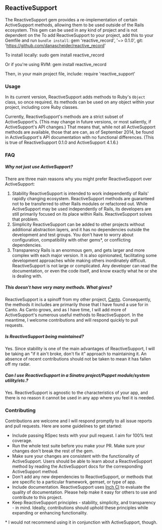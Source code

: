 ## ReactiveSupport
The ReactiveSupport gem provides a re-implementation of certain ActiveSupport
methods, allowing them to be used outside of the Rails ecosystem. This gem can 
be used in any kind of project and is not dependent on the To add
ReactiveSupport to your project, add this to your Gemfile and run `bundle install`:
        gem 'reactive_record', '~> 0.1.0', git: 'https://github.com/danascheider/reactive_record'

To install locally:
        sudo gem install reactive_record

Or if you're using RVM: 
        gem install reactive_record

Then, in your main project file, include:
        require 'reactive_support'

### Usage
In its current version, ReactiveSupport adds methods to Ruby's `Object` class, so
once required, its methods can be used on any object within your project, including
core Ruby classes.

Currently, ReactiveSupport's methods are a strict subset of ActiveSupport's. (This may 
change in future versions, or most saliently, if ActiveSupport's API changes.)
That means that, while not all ActiveSupport methods are available, those that are can,
as of September 2014, be found in ActiveSupport's API documentation with no functional
differences. (This is true of ReactiveSupport 0.1.0 and ActiveSupport 4.1.6.)

### FAQ
##### Why not just use ActiveSupport?
There are three main reasons why you might prefer ReactiveSupport over ActiveSupport:
1. Stability
   ReactiveSupport is intended to work independently of Rails' rapidly changing 
   ecosystem. ReactiveSupport methods are guaranteed not to be transferred to other
   Rails modules or refactored out. While ActiveSupport may be used independently of
   Rails, its developers are still primarily focused on its place within Rails.
   ReactiveSupport solves that problem.
2. Simplicity
   ReactiveSupport can be added to other projects without additional abstraction
   layers, and it has no dependencies outside the development and test groups. You
   don't have to worry about configuration, compatibility with other gems*, or
   conflicting dependencies.
3. Transparency
   Rails is an enormous gem, and gets larger and more complex with each major version.
   It is also opinionated, facilitating some development approaches while making
   others inordinately difficult. ReactiveSupport is not large or complicated. Any
   developer can read the documentation, or even the code itself, and know exactly what
   he or she is dealing with.

##### This doesn't have very many methods. What gives?
ReactiveSupport is a spinoff from my other project, [Canto](https://github.com/danascheider/canto).
Consequently, the methods it includes are primarily those that I have found a use for 
in Canto. As Canto grows, and as I have time, I will add more of ActiveSupport's 
numerous useful methods to ReactiveSupport. In the meantime, I welcome contributions
and will respond quickly to pull requests.

##### Is ReactiveSupport being maintained?
Yes. Since stability is one of the main advantages of ReactiveSupport, I will be taking
an "if it ain't broke, don't fix it" approach to maintaining it. An absence of recent
contributions should not be taken to mean it has fallen off my radar.

##### Can I use ReactiveSupport in a Sinatra project/Puppet module/system utility/etc.?
Yes. ReactiveSupport is agnostic to the characteristics of your app, and there is no
reason it cannot be used in any app where you feel it is needed.

### Contributing
Contributions are welcome and I will respond promptly to all issue reports and pull
requests. Here are some guidelines to get started:
* Include passing RSpec tests with your pull request. I aim for 100% test coverage.
* Run the whole test suite before you make your PR. Make sure your changes don't
  break the rest of the gem.
* Make sure your changes are consistent with the functionality of ActiveSupport.
  Users should be able to learn about a ReactiveSupport method by reading the 
  ActiveSupport docs for the corresponding ActiveSupport method.
* Don't add any new dependencies to ReactiveSupport, or methods that are specific
  to a particular framework, gemset, or type of app.
* Include documentation. ReactiveSupport uses [Inch CI](http://inch-ci.org) to
  evaluate the quality of documentation. Please help make it easy for others to
  use and contribute to this project.
* Keep ReactiveSupport principles - stability, simplicity, and transparency - in mind.
  Ideally, contributions should uphold these principles while expanding or 
  enhancing functionality.

\* I would not recommend using it in conjunction with ActiveSupport, though.